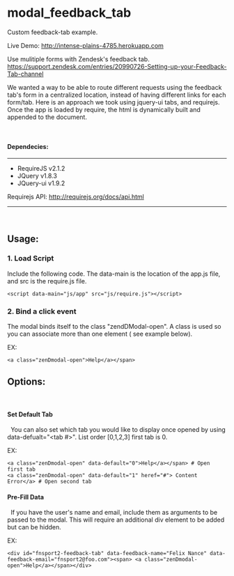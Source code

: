 modal_feedback_tab
==================

Custom feedback-tab example.

Live Demo: http://intense-plains-4785.herokuapp.com

Use mulitiple forms with Zendesk's feedback tab.
https://support.zendesk.com/entries/20990726-Setting-up-your-Feedback-Tab-channel

We wanted a way to be able to route different requests using the feedback tab's form in a centralized location, instead of having different links for each form/tab. Here is an approach we took using jquery-ui tabs, and requirejs. Once the app is loaded by require, the html is dynamically built and appended to the document.

&nbsp;
#### Dependecies:
---
* RequireJS v2.1.2
* JQuery v1.8.3
* JQuery-ui v1.9.2
   
Requirejs API: http://requirejs.org/docs/api.html 

----
&nbsp;
&nbsp;
## Usage:

### 1. Load Script

Include the following code. The data-main is the location of the app.js file, and src is the require.js file.


    
```
<script data-main="js/app" src="js/require.js"></script>
```

### 2. Bind a click event

The modal binds itself to the class "zendDModal-open". A class is used so you can associate more than one element ( see example below).

 EX: 
 ```
 <a class="zenDmodal-open">Help</a></span>
 ```

## Options:

&nbsp;
#### Set Default Tab
&nbsp; You can also set which tab you would like to display once opened by using data-defualt="<tab #>". List order [0,1,2,3] first tab is 0.
 
EX: 
```
<a class="zenDmodal-open" data-default="0">Help</a></span> # Open first tab
<a class="zenDmodal-open" data-default="1" heref="#"> Content Error</a> # Open second tab
```
     
#### Pre-Fill Data

&nbsp; If you have the user's name and email, include them as arguments to be passed to the modal. This will require an additional div element to be added but can be hidden.

EX: 
```
<div id="fnsport2-feedback-tab" data-feedback-name="Felix Nance" data-feedback-email="fnsport2@foo.com"><span> <a class="zenDmodal-open">Help</a></span></div>
```

